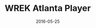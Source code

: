 ---
layout:     post
title:      WREK Atlanta Player
summary:    ___
date:       2016-05-25
categories: Development
---